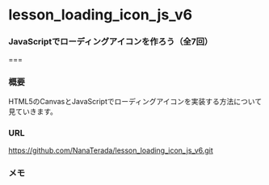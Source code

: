 # lesson_loading_icon_js_v6

### JavaScriptでローディングアイコンを作ろう（全7回）

===

### 概要
HTML5のCanvasとJavaScriptでローディングアイコンを実装する方法について見ていきます。

### URL
https://github.com/NanaTerada/lesson_loading_icon_js_v6.git

### メモ
